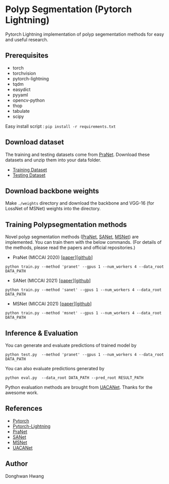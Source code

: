 # Polyp Segmentation (Pytorch Lightning)

Pytorch Lightning implementation of polyp segementation methods for easy and useful research.

## Prerequisites

* torch
* torchvision
* pytorch-lightning
* tqdm
* easydict
* pyyaml
* opencv-python
* thop
* tabulate
* scipy

Easy install script : `pip install -r requirements.txt`

## Download dataset

The training and testing datasets come from [PraNet](https://github.com/DengPingFan/PraNet). Download these datasets and unzip them into your data folder.

- [Training Dataset](https://drive.google.com/file/d/1lODorfB33jbd-im-qrtUgWnZXxB94F55/view?usp=sharing)
- [Testing Dataset](https://drive.google.com/file/d/1o8OfBvYE6K-EpDyvzsmMPndnUMwb540R/view?usp=sharing)

## Download backbone weights

Make `./weights` directory and download the backbone and VGG-16 (for LossNet of MSNet) weights into the directory.

## Training Polypsegmentation methods

Novel polyp segmentation methods ([PraNet](https://github.com/DengPingFan/PraNet), [SANet](https://github.com/weijun88/SANet), [MSNet](https://github.com/Xiaoqi-Zhao-DLUT/MSNet)) are implemented.
You can train them with the below commands.
(For details of the methods, please read the papers and official repositories.)

* PraNet (MICCAI 2020) [[paper](https://arxiv.org/pdf/2006.11392.pdf)][[github](https://github.com/DengPingFan/PraNet)]
```   
python train.py --method 'pranet' --gpus 1 --num_workers 4 --data_root DATA_PATH
```
* SANet (MICCAI 2021) [[paper](https://arxiv.org/pdf/2108.00882.pdf)][[github](https://github.com/weijun88/SANet)]
```   
python train.py --method 'sanet' --gpus 1 --num_workers 4 --data_root DATA_PATH
```
* MSNet (MICCAI 2021) [[paper](https://arxiv.org/pdf/2108.05082.pdf)][[github](https://github.com/Xiaoqi-Zhao-DLUT/MSNet)]
```   
python train.py --method 'msnet' --gpus 1 --num_workers 4 --data_root DATA_PATH
```

## Inference & Evaluation

You can generate and evaluate predictions of trained model by
```
python test.py  --method 'pranet' --gpus 1 --num_workers 4 --data_root DATA_PATH
```

You can also evaluate predictions generated by
```
python eval.py  --data_root DATA_PATH --pred_root RESULT_PATH 
```

Python evaluation methods are brought from [UACANet](https://github.com/plemeri/UACANet). Thanks for the awesome work.


## References

* [Pytorch](https://pytorch.org/)
* [Pytorch-Lightning](https://www.pytorchlightning.ai/)
* [PraNet](https://github.com/DengPingFan/PraNet)
* [SANet](https://github.com/weijun88/SANet)
* [MSNet](https://github.com/Xiaoqi-Zhao-DLUT/MSNet)
* [UACANet](https://github.com/plemeri/UACANet)

## Author

Donghwan Hwang